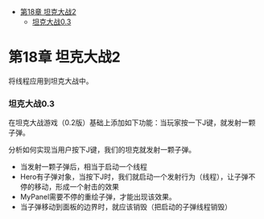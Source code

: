 - [第18章 坦克大战2](#第18章-坦克大战2)
    - [坦克大战0.3](#坦克大战03)
# 第18章 坦克大战2
将线程应用到坦克大战中。
### 坦克大战0.3
在坦克大战游戏（0.2版）基础上添加如下功能：当玩家按一下J键，就发射一颗子弹。

分析如何实现当用户按下J键，我们的坦克就发射一颗子弹。
* 当发射一颗子弹后，相当于启动一个线程
* Hero有子弹对象，当按下J时，我们就启动一个发射行为（线程），让子弹不停的移动，形成一个射击的效果
* MyPanel需要不停的重绘子弹，才能出现该效果。
* 当子弹移动到面板的边界时，就应该销毁（把启动的子弹线程销毁）
